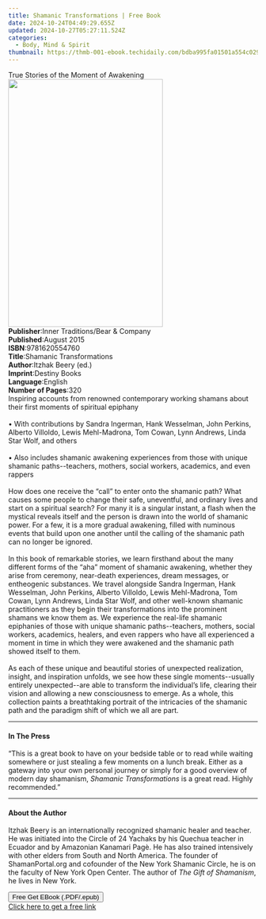 ```yaml
---
title: Shamanic Transformations | Free Book
date: 2024-10-24T04:49:29.655Z
updated: 2024-10-27T05:27:11.524Z
categories:
  - Body, Mind & Spirit
thumbnail: https://thmb-001-ebook.techidaily.com/bdba995fa01501a554c0292f359a1a02293dd3712745cd8e3704c5a7da2ae1bb.jpg
---
```

<main id="book-container">
  <div class="flex flex-col">
    <div class="book-brief flex-1 py-6 px-4 sm:p-6 md:py-10 md:px-8">
      <!-- brief-->
      <div class="book-brief-main">True Stories of the Moment of Awakening</div>
    </div>
    <div
      class="book-meta-info flex-1 grid gap-4 col-start-1 col-end-3 row-start-1 sm:mb-6 sm:grid-cols-4 lg:gap-6 lg:col-start-2 lg:row-end-6 lg:row-span-6 lg:mb-0"
    >
      <div
        class="book-meta-info-left place-content-center mt-4 p-4 text-sm leading-6 col-start-2 col-span-2 dark:text-slate-400"
      >
        <img
          class="w-full h-500 object-cover rounded-lg sm:h-255 sm:col-span-2 lg:col-span-full"
          src="https://img-001-ebook.techidaily.com/7e9ec75ea8dd3b073cb9743851fdcc75de727d3a06a7732c8c8f5e5ad81ecd49.jpg"
          alt=""
          width="312"
          height="500"
        />
      </div>
      <div
        class="book-meta-info-right mt-2 col-start-1 row-start-2 col-span-3 self-center"
      >
        <!-- meta data  -->
        <div class="flex flex-col px-4 md:px-8">
          <div class="flex-1">
            <strong>Publisher</strong>:<span class="px-2"
              >Inner Traditions/Bear &amp; Company</span
            >
          </div>
          <div class="flex-1">
            <strong>Published</strong>:<span class="px-2">August 2015</span>
          </div>
          <div class="flex-1">
            <strong>ISBN</strong>:<span class="px-2">9781620554760</span>
          </div>
          <div class="flex-1">
            <strong>Title</strong>:<span class="px-2"
              >Shamanic Transformations</span
            >
          </div>
          <div class="flex-1">
            <strong>Author</strong>:<span class="px-2">Itzhak Beery (ed.)</span>
          </div>
          <div class="flex-1">
            <strong>Imprint</strong>:<span class="px-2">Destiny Books</span>
          </div>
          <div class="flex-1">
            <strong>Language</strong>:<span class="px-2">English</span>
          </div>
          <div class="flex-1">
            <strong>Number of Pages</strong>:<span class="px-2">320</span>
          </div>
        </div>
      </div>
    </div>
    <div class="book-description flex-1 py-6 px-4 sm:p-6 md:py-10 md:px-8">
      <div class="book-description-main">
        <div accordion-content="" id="description">
          Inspiring accounts from renowned contemporary working shamans about
          their first moments of spiritual epiphany <br />
          <br />• With contributions by Sandra Ingerman, Hank Wesselman, John
          Perkins, Alberto Villoldo, Lewis Mehl-Madrona, Tom Cowan, Lynn
          Andrews, Linda Star Wolf, and others <br />
          <br />• Also includes shamanic awakening experiences from those with
          unique shamanic paths--teachers, mothers, social workers, academics,
          and even rappers <br />
          <br />How does one receive the “call” to enter onto the shamanic path?
          What causes some people to change their safe, uneventful, and ordinary
          lives and start on a spiritual search? For many it is a singular
          instant, a flash when the mystical reveals itself and the person is
          drawn into the world of shamanic power. For a few, it is a more
          gradual awakening, filled with numinous events that build upon one
          another until the calling of the shamanic path can no longer be
          ignored. <br />
          <br />In this book of remarkable stories, we learn firsthand about the
          many different forms of the “aha” moment of shamanic awakening,
          whether they arise from ceremony, near-death experiences, dream
          messages, or entheogenic substances. We travel alongside Sandra
          Ingerman, Hank Wesselman, John Perkins, Alberto Villoldo, Lewis
          Mehl-Madrona, Tom Cowan, Lynn Andrews, Linda Star Wolf, and other
          well-known shamanic practitioners as they begin their transformations
          into the prominent shamans we know them as. We experience the
          real-life shamanic epiphanies of those with unique shamanic
          paths--teachers, mothers, social workers, academics, healers, and even
          rappers who have all experienced a moment in time in which they were
          awakened and the shamanic path showed itself to them. <br />
          <br />As each of these unique and beautiful stories of unexpected
          realization, insight, and inspiration unfolds, we see how these single
          moments--usually entirely unexpected--are able to transform the
          individual’s life, clearing their vision and allowing a new
          consciousness to emerge. As a whole, this collection paints a
          breathtaking portrait of the intricacies of the shamanic path and the
          paradigm shift of which we all are part.
        </div>
        <div class="accordion-fader"></div>
      </div>
    </div>
    <div class="book-excerpts flex-1 py-6 px-4 sm:p-6 md:py-10 md:px-8">
      <!-- excerpts-->
      <div class="book-excerpts-main">
        <hr />
        <h4 class="placeholder placeholder-heading">
          <span>In The Press</span>
        </h4>
        <p>
          “This is a great book to have on your bedside table or to read while
          waiting somewhere or just stealing a few moments on a lunch break.
          Either as a gateway into your own personal journey or simply for a
          good overview of modern day shamanism,
          <i>Shamanic Transformations</i> is a great read. Highly recommended.”
        </p>
      </div>
    </div>
    <div class="book-about-author flex-1 py-6 px-4 sm:p-6 md:py-10 md:px-8">
      <!-- about author-->
      <div class="book-main-author-main">
        <hr />
        <h4 class="placeholder placeholder-heading">
          <span>About the Author</span>
        </h4>
        <p>
          Itzhak Beery is an internationally recognized shamanic healer and
          teacher. He was initiated into the Circle of 24 Yachaks by his Quechua
          teacher in Ecuador and by Amazonian Kanamari Pagè. He has also trained
          intensively with other elders from South and North America. The
          founder of ShamanPortal.org and cofounder of the New York Shamanic
          Circle, he is on the faculty of New York Open Center. The author of
          <i>The Gift of Shamanism</i>, he lives in New York.
        </p>
      </div>
    </div>
    <div class="book-free-get flex-1 py-6 px-4 sm:p-6 md:py-10 md:px-8">
      <button
        id="btn-free-get"
        class="bg-blue-500 hover:bg-blue-700 text-white font-bold py-2 px-4 rounded"
      >
        Free Get EBook (.PDF/.epub)
      </button>
      <div id="countdown-display" class="px-2 text-lg mt-2"></div>
      <a
        id="free-link"
        class="hidden bg-blue-500 hover:bg-blue-700 text-white font-bold py-2 px-4 rounded"
        href="https://www.ebooks.com/en-us/book/95782672/shamanic-transformations/itzhak-beery/"
        target="_blank"
        >Click here to get a free link</a
      >
    </div>
    <script>
      let countdownTime = 0;
      let countdownInterval = null;
      document
        .getElementById('btn-free-get')
        .addEventListener('click', startCountdown);
      function startCountdown() {
        countdownTime = new Date().getTime() + 60000 * 3;
        countdownInterval = setInterval(updateCountdown, 1000);
        document.getElementById('btn-free-get').disabled = true;
        document
          .getElementById('btn-free-get')
          .classList.add('bg-gray-500', 'cursor-not-allowed');
      }
      function updateCountdown() {
        let currentTime = new Date().getTime();
        let timeLeft = countdownTime - currentTime;
        let secondsLeft = Math.floor(timeLeft / 1000);
        document.getElementById('countdown-display').innerHTML =
          `Remaining time: ${secondsLeft} seconds.`;
        if (secondsLeft <= 0) {
          clearInterval(countdownInterval);
          document.getElementById('btn-free-get').classList.add('hidden');
          document.getElementById('free-link').classList.remove('hidden');
          document.getElementById('countdown-display').innerHTML = '';
        }
      }
    </script>
  </div>
</main>

<ins class="adsbygoogle"
      style="display:block"
      data-ad-client="ca-pub-7571918770474297"
      data-ad-slot="8358498916"
      data-ad-format="auto"
      data-full-width-responsive="true"></ins>
    